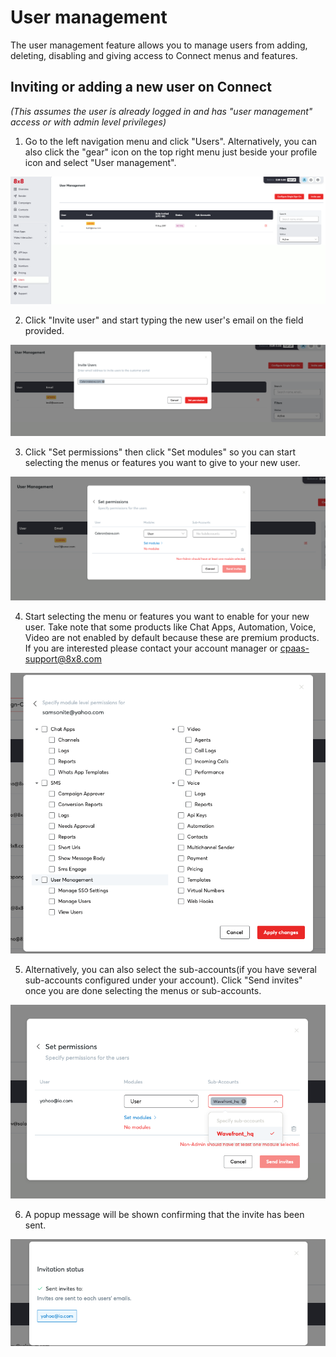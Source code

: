 # User management

The user management feature allows you to manage users from adding, deleting, disabling and giving access to Connect menus and features.

## Inviting or adding a new user on Connect
*(This assumes the user is already logged in and has "user management" access or with admin level privileges)*

1. Go to the left navigation menu and click "Users". Alternatively, you can also click the "gear" icon on the top right menu just beside your profile icon and select "User management".

![1891](../images/047568e-user-management-1.png "user-management-1.png")

2. Click "Invite user" and start typing the new user's email on the field provided.

![1604](../images/63b08f9-user-management-2.png "user-management-2.png")

3. Click "Set permissions" then click "Set modules" so you can start selecting the menus or features you want to give to your new user.

![1352](../images/556528f-user-management-4.png "user-management-4.png")

4. Start selecting the menu or features you want to enable for your new user. Take note that some products like Chat Apps, Automation, Voice, Video are not enabled by default because these are premium products. If you are interested please contact your account manager or [cpaas-support@8x8.com](mailto:cpaas-support@8x8.com)

![761](../images/e9d8f6f-user-management-5.png "user-management-5.png")

5. Alternatively, you can also select the sub-accounts(if you have several sub-accounts configured under your account). Click "Send invites" once you are done selecting the menus or sub-accounts.

![785](../images/2bf8009-user-management-6.png "user-management-6.png")

6. A popup message will be shown confirming that the invite has been sent.

![792](../images/3f468a3-user-management-7.png "user-management-7.png")
